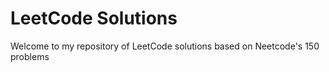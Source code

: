 # LeetCode Solutions

Welcome to my repository of LeetCode solutions based on Neetcode's 150 problems 
